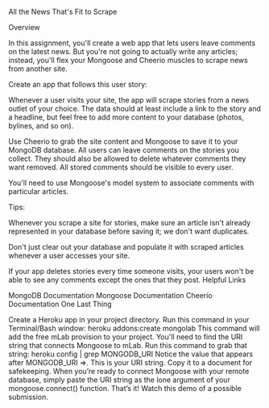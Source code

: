 All the News That's Fit to Scrape

Overview

In this assignment, you'll create a web app that lets users leave comments on the latest news. But you're not going to actually write any articles; instead, you'll flex your Mongoose and Cheerio muscles to scrape news from another site.

Create an app that follows this user story:

Whenever a user visits your site, the app will scrape stories from a news outlet of your choice. The data should at least include a link to the story and a headline, but feel free to add more content to your database (photos, bylines, and so on).

Use Cheerio to grab the site content and Mongoose to save it to your MongoDB database.
All users can leave comments on the stories you collect. They should also be allowed to delete whatever comments they want removed. All stored comments should be visible to every user.

You'll need to use Mongoose's model system to associate comments with particular articles.


Tips:

Whenever you scrape a site for stories, make sure an article isn't already represented in your database before saving it; we don't want duplicates.

Don't just clear out your database and populate it with scraped articles whenever a user accesses your site.

If your app deletes stories every time someone visits, your users won't be able to see any comments except the ones that they post.
Helpful Links

MongoDB Documentation
Mongoose Documentation
Cheerio Documentation
One Last Thing


Create a Heroku app in your project directory.
Run this command in your Terminal/Bash window:
heroku addons:create mongolab
This command will add the free mLab provision to your project.
You'll need to find the URI string that connects Mongoose to mLab. Run this command to grab that string:
heroku config | grep MONGODB_URI
Notice the value that appears after MONGODB_URI =>. This is your URI string. Copy it to a document for safekeeping.
When you’re ready to connect Mongoose with your remote database, simply paste the URI string as the lone argument of your mongoose.connect() function. That’s it!
Watch this demo of a possible submission.
